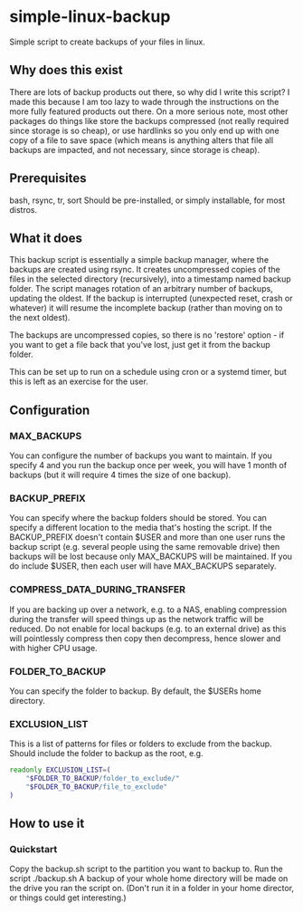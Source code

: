 # simple-linux-backup
Simple script to create backups of your files in linux.

## Why does this exist
There are lots of backup products out there, so why did I write this script?
I made this because I am too lazy to wade through the instructions on the more fully featured products out there.
On a more serious note, most other packages do things like store the backups compressed (not really required since storage is so cheap), or use hardlinks so you only end up with one copy of a file to save space (which means is anything alters that file all backups are impacted, and not necessary, since storage is cheap).

## Prerequisites 
bash, rsync, tr, sort
Should be pre-installed, or simply installable, for most distros.


## What it does
This backup script is essentially a simple backup manager, where the backups are created using rsync.
It creates uncompressed copies of the files in the selected directory (recursively), into a timestamp named backup folder.
The script manages rotation of an arbitrary number of backups, updating the oldest.
If the backup is interrupted (unexpected reset, crash or whatever) it will resume the incomplete backup (rather than moving on to the next oldest).

The backups are uncompressed copies, so there is no 'restore' option - if you want to get a file back that you've lost, just get it from the backup folder.

This can be set up to run on a schedule using cron or a systemd timer, but this is left as an exercise for the user.

## Configuration
### MAX_BACKUPS
You can configure the number of backups you want to maintain. If you specify 4 and you run the backup once per week, you will have 1 month of backups (but it will require 4 times the size of one backup).

### BACKUP_PREFIX
You can specify where the backup folders should be stored. You can specify a different location to the media that's hosting the script.
If the BACKUP_PREFIX doesn't contain $USER and more than one user runs the backup script (e.g. several people using the same removable drive) then backups will be lost because only MAX_BACKUPS will be maintained.
If you do include $USER, then each user will have MAX_BACKUPS separately.

### COMPRESS_DATA_DURING_TRANSFER
If you are backing up over a network, e.g. to a NAS, enabling compression during the transfer will speed things up as the network traffic will be reduced.
Do not enable for local backups (e.g. to an external drive) as this will pointlessly compress then copy then decompress, hence slower and with higher CPU usage.

### FOLDER_TO_BACKUP
You can specify the folder to backup. By default, the $USERs home directory.

### EXCLUSION_LIST
This is a list of patterns for files or folders to exclude from the backup.
Should include the folder to backup as the root, e.g.
```sh
readonly EXCLUSION_LIST=(
    "$FOLDER_TO_BACKUP/folder_to_exclude/"
    "$FOLDER_TO_BACKUP/file_to_exclude"
)
```

## How to use it
### Quickstart
Copy the backup.sh script to the partition you want to backup to.
Run the script
./backup.sh
A backup of your whole home directory will be made on the drive you ran the script on.
(Don't run it in a folder in your home director, or things could get interesting.)

